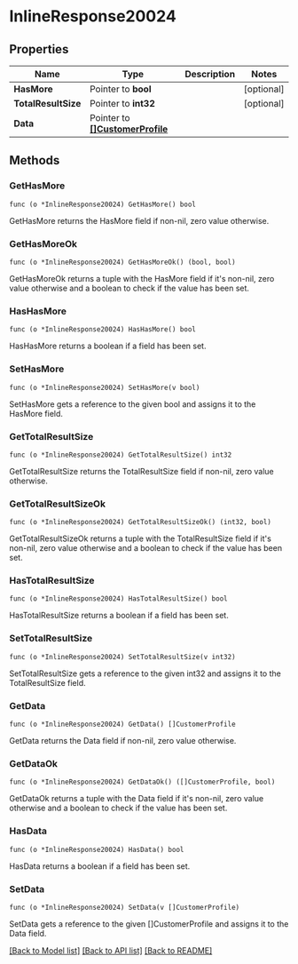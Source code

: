 # InlineResponse20024

## Properties

Name | Type | Description | Notes
------------ | ------------- | ------------- | -------------
**HasMore** | Pointer to **bool** |  | [optional] 
**TotalResultSize** | Pointer to **int32** |  | [optional] 
**Data** | Pointer to [**[]CustomerProfile**](CustomerProfile.md) |  | 

## Methods

### GetHasMore

`func (o *InlineResponse20024) GetHasMore() bool`

GetHasMore returns the HasMore field if non-nil, zero value otherwise.

### GetHasMoreOk

`func (o *InlineResponse20024) GetHasMoreOk() (bool, bool)`

GetHasMoreOk returns a tuple with the HasMore field if it's non-nil, zero value otherwise
and a boolean to check if the value has been set.

### HasHasMore

`func (o *InlineResponse20024) HasHasMore() bool`

HasHasMore returns a boolean if a field has been set.

### SetHasMore

`func (o *InlineResponse20024) SetHasMore(v bool)`

SetHasMore gets a reference to the given bool and assigns it to the HasMore field.

### GetTotalResultSize

`func (o *InlineResponse20024) GetTotalResultSize() int32`

GetTotalResultSize returns the TotalResultSize field if non-nil, zero value otherwise.

### GetTotalResultSizeOk

`func (o *InlineResponse20024) GetTotalResultSizeOk() (int32, bool)`

GetTotalResultSizeOk returns a tuple with the TotalResultSize field if it's non-nil, zero value otherwise
and a boolean to check if the value has been set.

### HasTotalResultSize

`func (o *InlineResponse20024) HasTotalResultSize() bool`

HasTotalResultSize returns a boolean if a field has been set.

### SetTotalResultSize

`func (o *InlineResponse20024) SetTotalResultSize(v int32)`

SetTotalResultSize gets a reference to the given int32 and assigns it to the TotalResultSize field.

### GetData

`func (o *InlineResponse20024) GetData() []CustomerProfile`

GetData returns the Data field if non-nil, zero value otherwise.

### GetDataOk

`func (o *InlineResponse20024) GetDataOk() ([]CustomerProfile, bool)`

GetDataOk returns a tuple with the Data field if it's non-nil, zero value otherwise
and a boolean to check if the value has been set.

### HasData

`func (o *InlineResponse20024) HasData() bool`

HasData returns a boolean if a field has been set.

### SetData

`func (o *InlineResponse20024) SetData(v []CustomerProfile)`

SetData gets a reference to the given []CustomerProfile and assigns it to the Data field.


[[Back to Model list]](../README.md#documentation-for-models) [[Back to API list]](../README.md#documentation-for-api-endpoints) [[Back to README]](../README.md)


